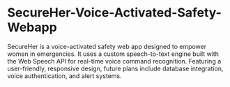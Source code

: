 # SecureHer-Voice-Activated-Safety-Webapp
SecureHer is a voice-activated safety web app designed to empower women in emergencies. It uses a custom speech-to-text engine built with the Web Speech API for real-time voice command recognition. Featuring a user-friendly, responsive design, future plans include database integration, voice authentication, and alert systems.
